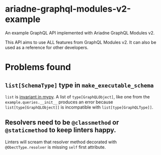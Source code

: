 # ariadne-graphql-modules-v2-example

An example GraphQL API implemented with Ariadne GraphQL Modules v2.

This API aims to use ALL features from GraphQL Modules v2. It can also be used as a reference for other developers.


# Problems found

## `list[SchemaType]` type in `make_executable_schema`

`list` is [invariant in mypy](https://mypy.readthedocs.io/en/stable/common_issues.html#variance). A list of `type[GraphQLObject]`, like one from the `example.queries.__init__` produces an error because `list[type[GraphQLObject]]` is incompatible with `list[type[GraphQLType]]`.


## Resolvers need to be `@classmethod` or `@staticmethod` to keep linters happy.

Linters will scream that resolver method decorated with `@ObectType.resolver` is missing `self` first attribute.

